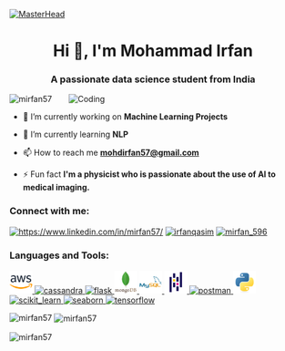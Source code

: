 [![MasterHead](https://cdn.ttgtmedia.com/visuals/ComputerWeekly/Hero%20Images/online-learning-training-school-1-adobe.jpg)](https://mirfan57.io)
<h1 align="center">Hi 👋, I'm Mohammad Irfan</h1>
<h3 align="center">A passionate data science student from India</h3>
<img align="right" alt="Coding" width="400" src="https://dbeaver.com/wp-content/uploads/2018/01/Slides2.png">

<p align="left"> <img src="https://komarev.com/ghpvc/?username=mirfan57&label=Profile%20views&color=0e75b6&style=flat" alt="mirfan57" /> </p>

- 🔭 I’m currently working on **Machine Learning Projects**

- 🌱 I’m currently learning **NLP**

- 📫 How to reach me **mohdirfan57@gmail.com**

- ⚡ Fun fact **I'm a physicist who is passionate about the use of AI to medical imaging.**

<h3 align="left">Connect with me:</h3>
<p align="left">
<a href="https://linkedin.com/in/https://www.linkedin.com/in/mohammad-irfan-4418501b4/" target="blank"><img align="center" src="https://raw.githubusercontent.com/rahuldkjain/github-profile-readme-generator/master/src/images/icons/Social/linked-in-alt.svg" alt="https://www.linkedin.com/in/mirfan57/" height="30" width="40" /></a>
<a href="https://kaggle.com/irfanqasim" target="blank"><img align="center" src="https://raw.githubusercontent.com/rahuldkjain/github-profile-readme-generator/master/src/images/icons/Social/kaggle.svg" alt="irfanqasim" height="30" width="40" /></a>
<a href="https://instagram.com/mirfan_596" target="blank"><img align="center" src="https://raw.githubusercontent.com/rahuldkjain/github-profile-readme-generator/master/src/images/icons/Social/instagram.svg" alt="mirfan_596" height="30" width="40" /></a>
</p>

<h3 align="left">Languages and Tools:</h3>
<p align="left"> <a href="https://aws.amazon.com" target="_blank" rel="noreferrer"> <img src="https://raw.githubusercontent.com/devicons/devicon/master/icons/amazonwebservices/amazonwebservices-original-wordmark.svg" alt="aws" width="40" height="40"/> </a> <a href="https://cassandra.apache.org/" target="_blank" rel="noreferrer"> <img src="https://www.vectorlogo.zone/logos/apache_cassandra/apache_cassandra-icon.svg" alt="cassandra" width="40" height="40"/> </a> <a href="https://flask.palletsprojects.com/" target="_blank" rel="noreferrer"> <img src="https://www.vectorlogo.zone/logos/pocoo_flask/pocoo_flask-icon.svg" alt="flask" width="40" height="40"/> </a> <a href="https://www.mongodb.com/" target="_blank" rel="noreferrer"> <img src="https://raw.githubusercontent.com/devicons/devicon/master/icons/mongodb/mongodb-original-wordmark.svg" alt="mongodb" width="40" height="40"/> </a> <a href="https://www.mysql.com/" target="_blank" rel="noreferrer"> <img src="https://raw.githubusercontent.com/devicons/devicon/master/icons/mysql/mysql-original-wordmark.svg" alt="mysql" width="40" height="40"/> </a> <a href="https://pandas.pydata.org/" target="_blank" rel="noreferrer"> <img src="https://raw.githubusercontent.com/devicons/devicon/2ae2a900d2f041da66e950e4d48052658d850630/icons/pandas/pandas-original.svg" alt="pandas" width="40" height="40"/> </a> <a href="https://postman.com" target="_blank" rel="noreferrer"> <img src="https://www.vectorlogo.zone/logos/getpostman/getpostman-icon.svg" alt="postman" width="40" height="40"/> </a> <a href="https://www.python.org" target="_blank" rel="noreferrer"> <img src="https://raw.githubusercontent.com/devicons/devicon/master/icons/python/python-original.svg" alt="python" width="40" height="40"/> </a> <a href="https://scikit-learn.org/" target="_blank" rel="noreferrer"> <img src="https://upload.wikimedia.org/wikipedia/commons/0/05/Scikit_learn_logo_small.svg" alt="scikit_learn" width="40" height="40"/> </a> <a href="https://seaborn.pydata.org/" target="_blank" rel="noreferrer"> <img src="https://seaborn.pydata.org/_images/logo-mark-lightbg.svg" alt="seaborn" width="40" height="40"/> </a> <a href="https://www.tensorflow.org" target="_blank" rel="noreferrer"> <img src="https://www.vectorlogo.zone/logos/tensorflow/tensorflow-icon.svg" alt="tensorflow" width="40" height="40"/> </a> </p>

<p><img align="left" src="https://github-readme-stats.vercel.app/api/top-langs?username=mirfan57&show_icons=true&locale=en&layout=compact" alt="mirfan57" /></p>

<p>&nbsp;<img align="center" src="https://github-readme-stats.vercel.app/api?username=mirfan57&show_icons=true&locale=en" alt="mirfan57" /></p>

<p><img align="center" src="https://github-readme-streak-stats.herokuapp.com/?user=mirfan57&" alt="mirfan57" /></p>
